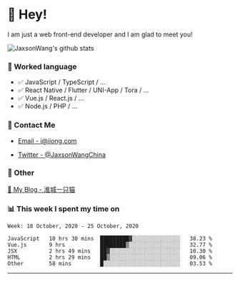 # 👋 Hey!

I am just a web front-end developer and I am glad to meet you!

![JaxsonWang's github stats](https://github-readme-stats.vercel.app/api?username=JaxsonWang&&show_icons=true&&title_color=1abc9c&&icon_color=1abc9c)


### 📝 Worked language

- ✅ JavaScript / TypeScript / ...
- ✅ React Native / Flutter / UNI-App / Tora / ...
- ✅ Vue.js / React.js / ...
- ✅ Node.js / PHP / ...

### 📮 Contact Me

- [Email - i@iiong.com](mailto:i@iiong.com)

- [Twitter - @JaxsonWangChina](https://twitter.com/JaxsonWangChina)

### 🤪 Other

[📌 My Blog - 淮城一只猫](https://iiong.com)

### 📊 This week I spent my time on

<!--START_SECTION:waka-->
```text
Week: 18 October, 2020 - 25 October, 2020

JavaScript   10 hrs 30 mins  █████████▓░░░░░░░░░░░░░░░   38.23 % 
Vue.js       9 hrs           ████████▒░░░░░░░░░░░░░░░░   32.77 % 
JSX          2 hrs 49 mins   ██▓░░░░░░░░░░░░░░░░░░░░░░   10.30 % 
HTML         2 hrs 29 mins   ██▒░░░░░░░░░░░░░░░░░░░░░░   09.06 % 
Other        58 mins         █░░░░░░░░░░░░░░░░░░░░░░░░   03.53 % 
```
<!--END_SECTION:waka-->

---
